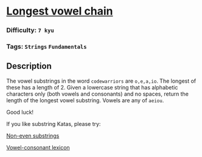# [Longest vowel chain](tps://www.codewars.com/kata/59c5f4e9d751df43cf000035)

### Difficulty: `7 kyu`

### Tags: `Strings` `Fundamentals`

## Description

The vowel substrings in the word `codewarriors` are `o,e,a,io`. The longest of these has a length of 2. Given a lowercase string that has alphabetic characters only (both vowels and consonants) and no spaces, return the length of the longest vowel substring. Vowels are any of `aeiou`.

Good luck!

If you like substring Katas, please try:

[Non-even substrings](https://www.codewars.com/kata/59da47fa27ee00a8b90000b4)

[Vowel-consonant lexicon](https://www.codewars.com/kata/59cf8bed1a68b75ffb000026)